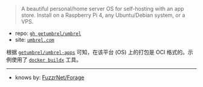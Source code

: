 
[repo]: https://github.com/getumbrel/umbrel.git

> A beautiful personal/home server OS for self-hosting with an app store. Install on a Raspberry Pi 4, any Ubuntu/Debian system, or a VPS.
> 

[site]: https://umbrel.com

- repo: [`gh getumbrel/umbrel`][repo]
- site: [`umbrel.com`][site]

[repo-app]: https://github.com/getumbrel/umbrel-apps.git
[buildx-repo]: https://github.com/docker/buildx.git

根据 [`getumbrel/umbrel-apps`][repo-app] 可知，在该平台 (OS) 上的打包是 OCI 格式的。示例使用了 [`docker buildx`][buildx-repo] 工具。

----

- knows by: [FuzzrNet/Forage][forage-repo]

[forage-repo]: https://github.com/FuzzrNet/Forage.git
